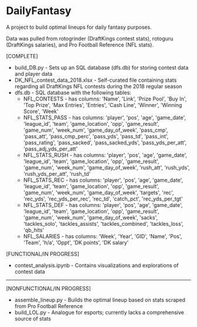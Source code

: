# DailyFantasy
A project to build optimal lineups for daily fantasy purposes.

Data was pulled from rotogrinder (DraftKings contest stats), rotoguru (DraftKings salaries), and Pro Football Reference (NFL stats).

[COMPLETE]
* build_DB.py - Sets up an SQL database (dfs.db) for storing contest data and player data
* DK_NFL_contest_data_2018.xlsx - Self-curated file containing stats regarding all DraftKings NFL contests during the 2018 regular season
* dfs.db - SQL database with the following tables:
	* NFL_CONTESTS - has columns: 'Name', 'Link', 'Prize Pool', 'Buy In', 'Top Prize', 'Max Entries', 'Entries', 'Cash Line', 'Winner', 'Winning Score', 'Week'
	* NFL_STATS_PASS - has columns: 'player', 'pos', 'age', 'game_date', 'league_id', 'team', 'game_location', 'opp', 'game_result', 'game_num', 'week_num', 'game_day_of_week', 'pass_cmp', 'pass_att', 'pass_cmp_perc', 'pass_yds', 'pass_td', 'pass_int', 'pass_rating', 'pass_sacked', 'pass_sacked_yds', 'pass_yds_per_att', 'pass_adj_yds_per_att'
	* NFL_STATS_RUSH - has columns: 'player', 'pos', 'age', 'game_date', 'league_id', 'team', 'game_location', 'opp', 'game_result', 'game_num', 'week_num', 'game_day_of_week', 'rush_att', 'rush_yds', 'rush_yds_per_att', 'rush_td'
	* NFL_STATS_REC - has columns: 'player', 'pos', 'age', 'game_date', 'league_id', 'team', 'game_location', 'opp', 'game_result', 'game_num', 'week_num', 'game_day_of_week', 'targets', 'rec', 'rec_yds', 'rec_yds_per_rec', 'rec_td', 'catch_pct', 'rec_yds_per_tgt'
	* NFL_STATS_DEF - has columns: 'player', 'pos', 'age', 'game_date', 'league_id', 'team', 'game_location', 'opp', 'game_result', 'game_num', 'week_num', 'game_day_of_week', 'sacks', 'tackles_solo', 'tackles_assists', 'tackles_combined', 'tackles_loss', 'qb_hits'
	* NFL_SALARIES - has columns: 'Week', 'Year', 'GID', 'Name', 'Pos', 'Team', 'h/a', 'Oppt', 'DK points', 'DK salary'

[FUNCTIONAL/IN PROGRESS]
* contest_analysis.ipynb - Contains visualizations and explorations of contest data
------
[NONFUNCTIONAL/IN PROGRESS]
* assemble_lineup.py - Builds the optimal lineup based on stats scraped from Pro Football Reference
* build_LOL.py - Analogue for esports; currently lacks a comprehensive source of stats




